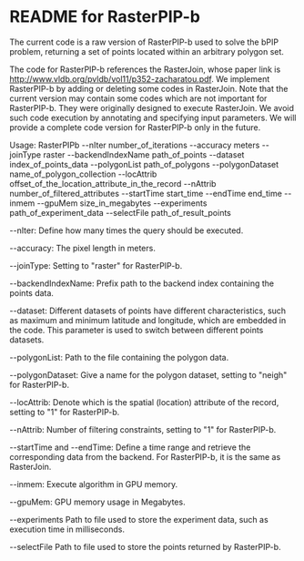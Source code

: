 # README for RasterPIP-b

The current code is a raw version of RasterPIP-b used to solve the bPIP problem, returning a set of points located within an arbitrary polygon set.

The code for RasterPIP-b references the RasterJoin, whose paper link is http://www.vldb.org/pvldb/vol11/p352-zacharatou.pdf. We implement RasterPIP-b by adding or deleting some codes in RasterJoin. Note that the current version may contain some codes which are not important for RasterPIP-b. They were originally designed to execute RasterJoin. We avoid such code execution by annotating and  specifying input parameters. We will provide a complete code version for RasterPIP-b only in the future.

Usage: RasterPIPb --nIter number_of_iterations --accuracy meters --joinType raster --backendIndexName path_of_points --dataset index_of_points_data --polygonList path_of_polygons --polygonDataset name_of_polygon_collection --locAttrib offset_of_the_location_attribute_in_the_record --nAttrib number_of_filtered_attributes --startTime start_time --endTime end_time --inmem --gpuMem size_in_megabytes --experiments path_of_experiment_data --selectFile path_of_result_points

--nIter: Define how many times the query should be executed.

--accuracy: The pixel length in meters.

--joinType: Setting to "raster" for RasterPIP-b.

--backendIndexName: Prefix path to the backend index containing the points data.

--dataset: Different datasets of points have different characteristics, such as maximum and minimum latitude and longitude, which are embedded in the code. This parameter is used to switch between different points datasets.

--polygonList: Path to the file containing the polygon data.

--polygonDataset: Give a name for the polygon dataset, setting to "neigh" for RasterPIP-b.

--locAttrib: Denote which is the spatial (location) attribute of the record, setting to "1" for RasterPIP-b.

--nAttrib: Number of filtering constraints, setting to "1" for RasterPIP-b.

--startTime and --endTime: Define a time range and retrieve the corresponding data from the backend. For RasterPIP-b, it is the same as RasterJoin. 

--inmem: Execute algorithm in GPU memory.

--gpuMem: GPU memory usage in Megabytes.

--experiments Path to file used to store the experiment data, such as execution time in milliseconds.

--selectFile Path to file used to store the points returned by RasterPIP-b.
